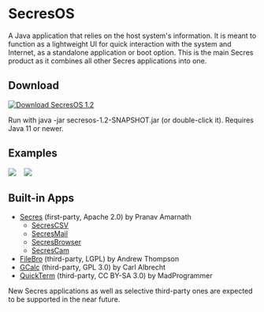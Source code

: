 # SecresOS
A Java application that relies on the host system's information. It is meant to function as a lightweight UI for quick interaction with the system and Internet, as a standalone application or boot option. This is the main Secres product as it combines all other Secres applications into one.

## Download
<a href="https://github.com/PranavAmarnath/SecresOS/releases/download/v1.2/secresos-1.2-SNAPSHOT.jar">
    <img src="https://img.shields.io/badge/SecresOS-1.2-blue" alt="Download SecresOS 1.2" />
</a>
<p>
Run with java -jar secresos-1.2-SNAPSHOT.jar (or double-click it). Requires Java 11 or newer.

## Examples
<kbd>
    <img src="https://user-images.githubusercontent.com/64337291/122616939-36c07900-d040-11eb-90ff-460ac1cf94b5.png">
</kbd>
&nbsp;
<kbd>
    <img src="https://user-images.githubusercontent.com/64337291/122617479-31aff980-d041-11eb-8e65-e95986c0be59.png">
</kbd>
<P>

## Built-in Apps
* [Secres](https://github.com/PranavAmarnath/SecresOS) (first-party, Apache 2.0) by Pranav Amarnath
    * [SecresCSV](https://github.com/PranavAmarnath/SecresCSV)
    * [SecresMail](https://github.com/PranavAmarnath/SecresMail)
    * [SecresBrowser](https://github.com/PranavAmarnath/SecresBrowser)
    * [SecresCam](https://github.com/PranavAmarnath/SecresCam)
* [FileBro](https://codereview.stackexchange.com/questions/4446/file-browser-gui) (third-party, LGPL) by Andrew Thompson
* [GCalc](https://github.com/carlalbrecht/GraphingCalculator) (third-party, GPL 3.0) by Carl Albrecht
* [QuickTerm](https://stackoverflow.com/a/32343778/13772184) (third-party, CC BY-SA 3.0) by MadProgrammer

New Secres applications as well as selective third-party ones are expected to be supported in the near future.
